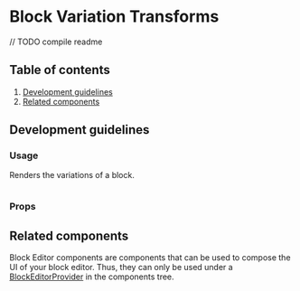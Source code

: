 # Block Variation Transforms

// TODO compile readme

## Table of contents

1. [Development guidelines](#development-guidelines)
2. [Related components](#related-components)

## Development guidelines

### Usage

Renders the variations of a block.

```jsx

```

### Props

## Related components

Block Editor components are components that can be used to compose the UI of your block editor. Thus, they can only be used under a [BlockEditorProvider](https://github.com/WordPress/gutenberg/blob/master/packages/block-editor/src/components/provider/README.md) in the components tree.
